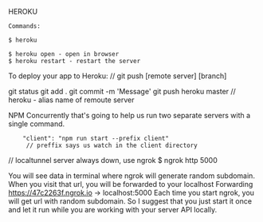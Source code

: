 HEROKU
 
```
Commands:

$ heroku

$ heroku open - open in browser
$ heroku restart - restart the server
```



To deploy your app to Heroku:
// git push [remote server] [branch]

git status
git add .
git commit -m 'Message'
git push heroku master // heroku - alias name of remoute server



NPM Concurrently that's going to help us run two separate servers with a single command.
```
    "client": "npm run start --prefix client"
     // preffix says us watch in the client directory
```


// localtunnel server always down, use ngrok
$ ngrok http 5000

You will see data in terminal where ngrok will generate random subdomain.
When you visit that url, you will be forwarded to your localhost
Forwarding https://47c2263f.ngrok.io -> localhost:5000
Each time you start ngrok, you will get url with random subdomain.
So I suggest that you just start it once 
and let it run while you are working with your server API locally.
